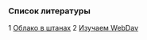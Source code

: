### Список литературы

1 [Облако в штанах](http://habrahabr.ru/post/224961/)
2 [Изучаем WebDav](https://xakep.ru/2014/09/09/webdav/)
